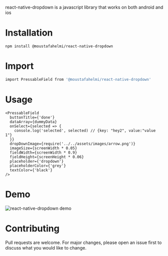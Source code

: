 react-native-dropdown is a javascript library that works on both android and ios

# Installation

``` npm install @moustafahelmi/react-native-dropdown ```

# Import

```bash
import PressableField from '@moustafahelmi/react-native-dropdown'
```

# Usage

```
<PressableField
  buttonTitle={'done'}
  dataArray={dummyData}
  onSelect={selected => {
    console.log('selected', selected) // {key: "hey2", value:"value 1"}
  }}
  dropDownImage={require('../../assets/images/arrow.png')}
  imageSize={screenWidth * 0.05}
  fieldWidth={screenWidth * 0.9}
  fieldHeight={screenHeight * 0.06}
  placeholder={'dropdown'}
  placeholderColor={'grey'}
  textColor={'black'}
/>
```

# Demo
![react-native-dropdown demo](https://user-images.githubusercontent.com/51541292/96886014-7750fe00-1483-11eb-903d-4fae3058d9a6.gif)


# Contributing

Pull requests are welcome. For major changes, please open an issue first to discuss what you would like to change.
